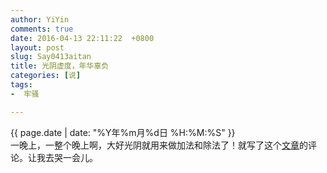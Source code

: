 ```yaml
---
author: YiYin
comments: true
date: 2016-04-13 22:11:22  +0800
layout: post
slug: Say0413aitan
title: 光阴虚度，年华辜负
categories: [说]
tags:
-  牢骚

---
```

<div class="saying">
<div class="timestamp">{{ page.date | date: "%Y年%m月%d日 %H:%M:%S" }}</div>
一晚上，一整个晚上啊，大好光阴就用来做加法和除法了！就写了这个<a href="http://whyhow.github.io/2016/04/08/laodonglijiaoyu.html">文章</a>的评论。让我去哭一会儿。
</div>
